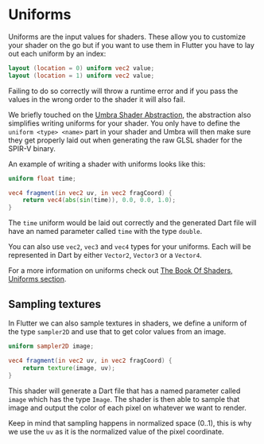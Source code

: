 # Uniforms

Uniforms are the input values for shaders. These allow you to customize your shader on the go but if you want to use them
in Flutter you have to lay out each uniform by an index:

```glsl
layout (location = 0) uniform vec2 value;
layout (location = 1) uniform vec2 value;
```

Failing to do so correctly will throw a runtime error and if you pass the values in the wrong order to the shader it will 
also fail. 

We briefly touched on the [Umbra Shader Abstraction](https://github.com/wolfenrain/umbra/tree/main/docs/shader-specifications/1-shaders.md#umbra-shader-abstraction), 
the abstraction also simplifies writing uniforms for your shader. You only have to define the `uniform <type> <name>` part in 
your shader and Umbra will then make sure they get properly laid out when generating the raw GLSL shader for the SPIR-V binary.

An example of writing a shader with uniforms looks like this:

```glsl
uniform float time;

vec4 fragment(in vec2 uv, in vec2 fragCoord) {
    return vec4(abs(sin(time)), 0.0, 0.0, 1.0);
}
```

The `time` uniform would be laid out correctly and the generated Dart file will have an named parameter called `time` with the 
type `double`.

You can also use `vec2`, `vec3` and `vec4` types for your uniforms. Each will be represented in Dart by either `Vector2`, `Vector3` 
or a `Vector4`.

For a more information on uniforms check out [The Book Of Shaders, Uniforms section](https://thebookofshaders.com/03/).

## Sampling textures

In Flutter we can also sample textures in shaders, we define a uniform of the type `sampler2D` and use that to get color values 
from an image. 

```glsl
uniform sampler2D image;

vec4 fragment(in vec2 uv, in vec2 fragCoord) {
    return texture(image, uv);
}
```

This shader will generate a Dart file that has a named parameter called `image` which has the type `Image`. The shader is then 
able to sample that image and output the color of each pixel on whatever we want to render. 

Keep in mind that sampling happens in normalized space (0..1), this is why we use the `uv` as it is the normalized value of the pixel 
coordinate.
